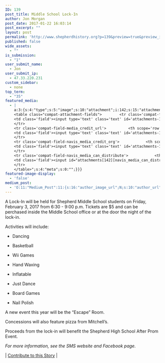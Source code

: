 ```yaml
---
ID: 139
post_title: Middle School Lock-In
author: Jon Morgan
post_date: 2017-01-22 16:03:14
post_excerpt: ""
layout: post
permalink: 'http://www.shepherdhistory.org?p=139&preview=true&preview_id=139'
published: false
wide_assets:
  - ""
is_submission:
  - "1"
user_submit_name:
  - Jon
user_submit_ip:
  - 47.33.220.231
custom_sidebar:
  - none
top_term:
  - "35"
featured_media:
  - |
    a:3:{s:4:"type";s:5:"image";s:10:"attachment";i:142;s:15:"attachment_data";a:33:{s:2:"id";i:142;s:5:"title";s:47:"16174876_1124797307629782_5811576260430483112_n";s:8:"filename";s:51:"16174876_1124797307629782_5811576260430483112_n.jpg";s:3:"url";s:109:"http://www.shepherdhistory.org/wp-content/uploads/2017/01/16174876_1124797307629782_5811576260430483112_n.jpg";s:4:"link";s:109:"http://www.shepherdhistory.org/middle-school-lock-in-planned/16174876_1124797307629782_5811576260430483112_n/";s:3:"alt";s:0:"";s:6:"author";s:1:"1";s:11:"description";s:0:"";s:7:"caption";s:0:"";s:4:"name";s:47:"16174876_1124797307629782_5811576260430483112_n";s:6:"status";s:7:"inherit";s:10:"uploadedTo";i:139;s:4:"date";i:1485101055000;s:8:"modified";i:1485101055000;s:9:"menuOrder";i:0;s:4:"mime";s:10:"image/jpeg";s:4:"type";s:5:"image";s:7:"subtype";s:4:"jpeg";s:4:"icon";s:67:"http://www.shepherdhistory.org/wp-includes/images/media/default.png";s:13:"dateFormatted";s:16:"January 22, 2017";s:6:"nonces";a:3:{s:6:"update";s:10:"580a211188";s:6:"delete";s:10:"e249856f36";s:4:"edit";s:10:"d80edc2846";}s:8:"editLink";s:69:"http://www.shepherdhistory.org/wp-admin/post.php?post=142&action=edit";s:4:"meta";b:0;s:10:"authorName";s:17:"32bpwr3@gmail.com";s:14:"uploadedToLink";s:69:"http://www.shepherdhistory.org/wp-admin/post.php?post=139&action=edit";s:15:"uploadedToTitle";s:29:"Middle School Lock-In Planned";s:15:"filesizeInBytes";i:77448;s:21:"filesizeHumanReadable";s:5:"76 KB";s:6:"height";i:825;s:5:"width";i:638;s:11:"orientation";s:8:"portrait";s:5:"sizes";a:3:{s:9:"thumbnail";a:4:{s:6:"height";i:140;s:5:"width";i:140;s:3:"url";s:117:"http://www.shepherdhistory.org/wp-content/uploads/2017/01/16174876_1124797307629782_5811576260430483112_n-140x140.jpg";s:11:"orientation";s:9:"landscape";}s:6:"medium";a:4:{s:6:"height";i:434;s:5:"width";i:336;s:3:"url";s:117:"http://www.shepherdhistory.org/wp-content/uploads/2017/01/16174876_1124797307629782_5811576260430483112_n-336x434.jpg";s:11:"orientation";s:8:"portrait";}s:4:"full";a:4:{s:3:"url";s:109:"http://www.shepherdhistory.org/wp-content/uploads/2017/01/16174876_1124797307629782_5811576260430483112_n.jpg";s:6:"height";i:825;s:5:"width";i:638;s:11:"orientation";s:8:"portrait";}}s:6:"compat";a:2:{s:4:"item";s:1710:"<input type="hidden" name="attachments[142][menu_order]" value="0" /><p class="media-types media-types-required-info">Required fields are marked <span class="required">*</span></p>
    <table class="compat-attachment-fields">		<tr class='compat-field-media_credit'>			<th scope='row' class='label'><label for='attachments-142-media_credit'><span class='alignleft'>Credit</span><br class='clear' /></label></th>
    <td class='field'><input type='text' class='text' id='attachments-142-media_credit' name='attachments[142][media_credit]' value=''  /></td>
    </tr>
    <tr class='compat-field-media_credit_url'>			<th scope='row' class='label'><label for='attachments-142-media_credit_url'><span class='alignleft'>Credit URL</span><br class='clear' /></label></th>
    <td class='field'><input type='text' class='text' id='attachments-142-media_credit_url' name='attachments[142][media_credit_url]' value=''  /></td>
    </tr>
    <tr class='compat-field-navis_media_credit_org'>			<th scope='row' class='label'><label for='attachments-142-navis_media_credit_org'><span class='alignleft'>Organization</span><br class='clear' /></label></th>
    <td class='field'><input type='text' class='text' id='attachments-142-navis_media_credit_org' name='attachments[142][navis_media_credit_org]' value=''  /></td>
    </tr>
    <tr class='compat-field-navis_media_can_distribute'>			<th scope='row' class='label'><label for='attachments-142-navis_media_can_distribute'><span class='alignleft'>Can<br />distribute?</span><br class='clear' /></label></th>
    <td class='field'><input id="attachments[142][navis_media_can_distribute]" name="attachments[142][navis_media_can_distribute]" type="checkbox" value="1"  /></td>
    </tr>
    </table>";s:4:"meta";s:0:"";}}}
featured-image-display:
  - 'false'
medium_post:
  - 'O:11:"Medium_Post":11:{s:16:"author_image_url";N;s:10:"author_url";N;s:11:"byline_name";N;s:12:"byline_email";N;s:10:"cross_link";N;s:2:"id";N;s:21:"follower_notification";N;s:7:"license";N;s:14:"publication_id";N;s:6:"status";N;s:3:"url";N;}'
---
```

A Lock-In will be held for Shepherd Middle School students on Friday, February 3, 2017 from 6:30 - 9:00 p.m. Tickets are $5 and can be perchased inside the Middle School office or at the door the night of the lock-in.<!--more-->

Activities will include:

* Dancing
    
* Basketball
    
* Wii Games
    
* Hand Waxing
    
* Inflatable
    
* Just Dance
    
* Board Games
    
* Nail Polish

A new event this year will be the “Escape” Room.

Concessions will also feature pizza from Mitchell’s.

Proceeds from the lock-in will benefit the Shepherd High School After Prom Event.

*For more information, see the SMS website and Facebook page.*


| <a href="https://www.penflip.com/shepherdonlinehq/sms-lockin/blob/master/lock-in.txt?invite=Ds92KEax">Contribute to this Story</a> |